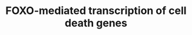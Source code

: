 ---
annotations:
- type: Pathway Ontology
  value: forkhead class O signaling pathway
authors:
- ReactomeTeam
- DeSl
description: FOXO transcription factors promote expression of several pro-apoptotic
  genes, such as FASLG (Brunet et al. 1999, Ciechomska et al. 2003, Chen et al. 2013,
  Li et al. 2015), PINK1 (Mei et al. 2009, Sengupta et al. 2011), BCL2L11 (BIM) (Gilley
  et al. 2003, Urbich et al. 2005, Chuang et al. 2007, Hughes et al. 2011, Chen et
  al. 2013, Wang et al. 2016), BCL6 (Tang et al. 2002, Fernandez de Mattos et al.
  2004, Shore et al. 2006) and BBC3 (PUMA) (Dudgeon et al. 2010, Hughes et al. 2011,
  Liu et al. 2015, Wu et al. 2016, Liu et al. 2017, Fitzwalter et al. 2018). FOXO-mediated
  induction of cell death genes is important during development, for example during
  nervous system development, where FOXO promotes neuronal death upon NGF withdrawal
  (Gilley et al. 2003), and also contributes to the tumor-suppressive role of FOXO
  factors (Arimoto Ishida et al. 2004). FOXO1 transcriptional activity is implicated
  in the cell death of enteric nervous system (ENS) precursors. RET signaling, which
  activates PI3K/AKT signaling, leading to inhibition of FOXO mediated transcription,
  ensures survival of ENS precursors (Srinivasan et al. 2005).<br>Transcription of
  the STK11 (LKB1) gene, encoding Serine/threonine-protein kinase STK11 (also known
  as Liver kinase B1), which regulates diverse cellular processes, including apoptosis,
  is directly stimulated by FOXO3 and FOXO4 (Lutzner et al. 2012).  View original
  pathway at [http://www.reactome.org/PathwayBrowser/#DIAGRAM=9614657 Reactome].
last-edited: 2021-01-25
organisms:
- Homo sapiens
redirect_from:
- /index.php/Pathway:WP4984
- /instance/WP4984
schema-jsonld:
- '@context': https://schema.org/
  '@id': https://wikipathways.github.io/pathways/WP4984.html
  '@type': Dataset
  creator:
    '@type': Organization
    name: WikiPathways
  description: FOXO transcription factors promote expression of several pro-apoptotic
    genes, such as FASLG (Brunet et al. 1999, Ciechomska et al. 2003, Chen et al.
    2013, Li et al. 2015), PINK1 (Mei et al. 2009, Sengupta et al. 2011), BCL2L11
    (BIM) (Gilley et al. 2003, Urbich et al. 2005, Chuang et al. 2007, Hughes et al.
    2011, Chen et al. 2013, Wang et al. 2016), BCL6 (Tang et al. 2002, Fernandez de
    Mattos et al. 2004, Shore et al. 2006) and BBC3 (PUMA) (Dudgeon et al. 2010, Hughes
    et al. 2011, Liu et al. 2015, Wu et al. 2016, Liu et al. 2017, Fitzwalter et al.
    2018). FOXO-mediated induction of cell death genes is important during development,
    for example during nervous system development, where FOXO promotes neuronal death
    upon NGF withdrawal (Gilley et al. 2003), and also contributes to the tumor-suppressive
    role of FOXO factors (Arimoto Ishida et al. 2004). FOXO1 transcriptional activity
    is implicated in the cell death of enteric nervous system (ENS) precursors. RET
    signaling, which activates PI3K/AKT signaling, leading to inhibition of FOXO mediated
    transcription, ensures survival of ENS precursors (Srinivasan et al. 2005).<br>Transcription
    of the STK11 (LKB1) gene, encoding Serine/threonine-protein kinase STK11 (also
    known as Liver kinase B1), which regulates diverse cellular processes, including
    apoptosis, is directly stimulated by FOXO3 and FOXO4 (Lutzner et al. 2012).  View
    original pathway at [http://www.reactome.org/PathwayBrowser/#DIAGRAM=9614657 Reactome].
  keywords:
  - BCL6 gene
  - CREBBP,EP300
  - FASLG(1-281)
  - BCL6
  - 'NFYC '
  - PINK1 gene
  - FOXO1,FOXO3:PINK1
  - STK11
  - BCL2L11
  - 'PINK1 gene '
  - 'NFYA '
  - FOXO3,(FOXO1):BBC3
  - 'CITED2 gene '
  - FOXO1,FOXO3:CITED2
  - 'BCL2L11 gene '
  - FOXO3,(FOXO1)
  - 'EP300 '
  - FOXO3,FOXO4,(FOXO1)
  - 'STK11 gene '
  - 'CREBBP '
  - FOXO1,FOXO3,(FOXO4):FASLG gene
  - CITED2 gene
  - FOXO3,FOXO4:STK11
  - 'NFYB '
  - BBC3 gene
  - 'FOXO4 '
  - gene
  - STK11 gene
  - FOXO3,FOXO4,(FOXO1):BCL6 gene
  - DDIT3
  - FASLG gene
  - CITED2
  - 'FOXO1 '
  - FOXO1,FOXO3
  - NF-Y
  - BBC3
  - 'BCL6 gene '
  - BCL2L11 gene
  - PINK1
  - NF-Y:CREBBP,EP300:BCL2L11 gene
  - FOXO1,FOXO3,(FOXO4)
  - 'FASLG gene '
  - 'BBC3 gene '
  - FOXO3,FOXO4
  - FOXO1,FOXO3,(FOXO4):NF-Y:CREBBP,EP300:BCL2L11 gene
  - 'FOXO3 '
  license: CC0
  name: FOXO-mediated transcription of cell death genes
seo: CreativeWork
title: FOXO-mediated transcription of cell death genes
wpid: WP4984
---